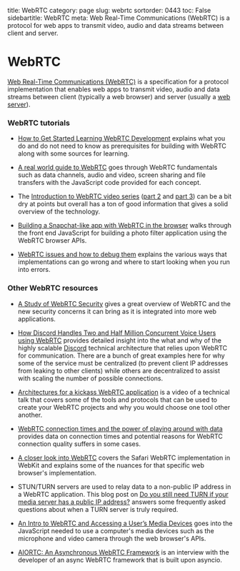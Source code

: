 title: WebRTC
category: page
slug: webrtc
sortorder: 0443
toc: False
sidebartitle: WebRTC
meta: Web Real-Time Communications (WebRTC) is a protocol for web apps to transmit video, audio and data streams between client and server.


# WebRTC
[Web Real-Time Communications (WebRTC)](https://tools.ietf.org/html/rfc7478) 
is a specification for a protocol implementation that enables web apps to 
transmit video, audio and data streams between client (typically a web
browser) and server (usually a [web server](/web-servers.html)).


### WebRTC tutorials
* [How to Get Started Learning WebRTC Development](https://bloggeek.me/started-learning-webrtc-development/)
  explains what you do and do not need to know as prerequisites for
  building with WebRTC along with some sources for learning.

* [A real world guide to WebRTC](https://deepstreamhub.com/tutorials/protocols/webrtc-intro/)
  goes through WebRTC fundamentals such as data channels, audio and video,
  screen sharing and file transfers with the JavaScript code provided
  for each concept.

* The 
  [Introduction to WebRTC video series](https://www.youtube.com/watch?v=ujpIAWmK2Vo)
  ([part 2](https://www.youtube.com/watch?v=cw2iTgIW-uk) and 
  [part 3](https://www.youtube.com/watch?v=ZeO6HgzF1jY)) can be a bit dry
  at points but overall has a ton of good information that gives a solid
  overview of the technology.

* [Building a Snapchat-like app with WebRTC in the browser](https://tokbox.com/blog/building-a-snapchat-like-app-with-webrtc-in-the-browser/)
  walks through the front end JavaScript for building a photo filter
  application using the WebRTC browser APIs.

* [WebRTC issues and how to debug them](https://blog.codeship.com/webrtc-issues-and-how-to-debug-them/)
  explains the various ways that implementations can go wrong and where
  to start looking when you run into errors.


### Other WebRTC resources
* [A Study of WebRTC Security](https://webrtc-security.github.io/) gives a
  great overview of WebRTC and the new security concerns it can bring as it
  is integrated into more web applications.

* [How Discord Handles Two and Half Million Concurrent Voice Users using WebRTC](https://blog.discordapp.com/how-discord-handles-two-and-half-million-concurrent-voice-users-using-webrtc-ce01c3187429)
  provides detailed insight into the what and why of the highly scalable
  [Discord](https://discordapp.com/) technical architecture that relies
  upon WebRTC for communication. There are a bunch of great examples here
  for why some of the service must be centralized (to prevent client IP 
  addresses from leaking to other clients) while others are decentralized
  to assist with scaling the number of possible connections.

* [Architectures for a kickass WebRTC application](https://www.youtube.com/watch?v=m9QxBc0OeoI)
  is a video of a technical talk that covers some of the tools and protocols 
  that can be used to create your WebRTC projects and why you would choose 
  one tool other another.

* [WebRTC connection times and the power of playing around with data](https://medium.com/the-making-of-appear-in/webrtc-connection-times-and-the-power-of-playing-around-with-data-ab11312737e9)
  provides data on connection times and potential reasons for WebRTC 
  connection quality suffers in some cases.

* [A closer look into WebRTC](https://webkit.org/blog/7763/a-closer-look-into-webrtc/)
  covers the Safari WebRTC implementation in WebKit and explains some of the
  nuances for that specific web browser's implementation.

* STUN/TURN servers are used to relay data to a non-public IP address in a
  WebRTC application. This blog post on
  [Do you still need TURN if your media server has a public IP address?](https://bloggeek.me/turn-public-ip-address/)
  answers some frequently asked questions about when a TURN server is
  truly required.

* [An Intro to WebRTC and Accessing a User’s Media Devices](https://medium.com/@sebastianpatron/an-intro-to-webrtc-and-accessing-a-users-media-devices-76ca2e2edc73)
  goes into the JavaScript needed to use a computer's media devices such as
  the microphone and video camera through the web browser's APIs.

* [AIORTC: An Asynchronous WebRTC Framework](https://www.podcastinit.com/aiortc-with-jeremy-laine-episode-191/)
  is an interview with the developer of an async WebRTC framework that is
  built upon asyncio.
